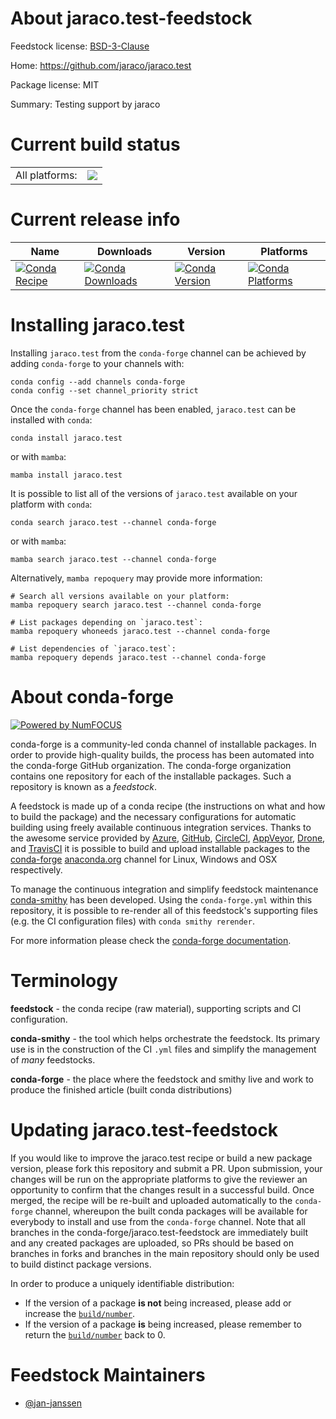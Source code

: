 About jaraco.test-feedstock
===========================

Feedstock license: [BSD-3-Clause](https://github.com/conda-forge/jaraco.test-feedstock/blob/main/LICENSE.txt)

Home: https://github.com/jaraco/jaraco.test

Package license: MIT

Summary: Testing support by jaraco

Current build status
====================


<table><tr><td>All platforms:</td>
    <td>
      <a href="https://dev.azure.com/conda-forge/feedstock-builds/_build/latest?definitionId=22556&branchName=main">
        <img src="https://dev.azure.com/conda-forge/feedstock-builds/_apis/build/status/jaraco.test-feedstock?branchName=main">
      </a>
    </td>
  </tr>
</table>

Current release info
====================

| Name | Downloads | Version | Platforms |
| --- | --- | --- | --- |
| [![Conda Recipe](https://img.shields.io/badge/recipe-jaraco.test-green.svg)](https://anaconda.org/conda-forge/jaraco.test) | [![Conda Downloads](https://img.shields.io/conda/dn/conda-forge/jaraco.test.svg)](https://anaconda.org/conda-forge/jaraco.test) | [![Conda Version](https://img.shields.io/conda/vn/conda-forge/jaraco.test.svg)](https://anaconda.org/conda-forge/jaraco.test) | [![Conda Platforms](https://img.shields.io/conda/pn/conda-forge/jaraco.test.svg)](https://anaconda.org/conda-forge/jaraco.test) |

Installing jaraco.test
======================

Installing `jaraco.test` from the `conda-forge` channel can be achieved by adding `conda-forge` to your channels with:

```
conda config --add channels conda-forge
conda config --set channel_priority strict
```

Once the `conda-forge` channel has been enabled, `jaraco.test` can be installed with `conda`:

```
conda install jaraco.test
```

or with `mamba`:

```
mamba install jaraco.test
```

It is possible to list all of the versions of `jaraco.test` available on your platform with `conda`:

```
conda search jaraco.test --channel conda-forge
```

or with `mamba`:

```
mamba search jaraco.test --channel conda-forge
```

Alternatively, `mamba repoquery` may provide more information:

```
# Search all versions available on your platform:
mamba repoquery search jaraco.test --channel conda-forge

# List packages depending on `jaraco.test`:
mamba repoquery whoneeds jaraco.test --channel conda-forge

# List dependencies of `jaraco.test`:
mamba repoquery depends jaraco.test --channel conda-forge
```


About conda-forge
=================

[![Powered by
NumFOCUS](https://img.shields.io/badge/powered%20by-NumFOCUS-orange.svg?style=flat&colorA=E1523D&colorB=007D8A)](https://numfocus.org)

conda-forge is a community-led conda channel of installable packages.
In order to provide high-quality builds, the process has been automated into the
conda-forge GitHub organization. The conda-forge organization contains one repository
for each of the installable packages. Such a repository is known as a *feedstock*.

A feedstock is made up of a conda recipe (the instructions on what and how to build
the package) and the necessary configurations for automatic building using freely
available continuous integration services. Thanks to the awesome service provided by
[Azure](https://azure.microsoft.com/en-us/services/devops/), [GitHub](https://github.com/),
[CircleCI](https://circleci.com/), [AppVeyor](https://www.appveyor.com/),
[Drone](https://cloud.drone.io/welcome), and [TravisCI](https://travis-ci.com/)
it is possible to build and upload installable packages to the
[conda-forge](https://anaconda.org/conda-forge) [anaconda.org](https://anaconda.org/)
channel for Linux, Windows and OSX respectively.

To manage the continuous integration and simplify feedstock maintenance
[conda-smithy](https://github.com/conda-forge/conda-smithy) has been developed.
Using the ``conda-forge.yml`` within this repository, it is possible to re-render all of
this feedstock's supporting files (e.g. the CI configuration files) with ``conda smithy rerender``.

For more information please check the [conda-forge documentation](https://conda-forge.org/docs/).

Terminology
===========

**feedstock** - the conda recipe (raw material), supporting scripts and CI configuration.

**conda-smithy** - the tool which helps orchestrate the feedstock.
                   Its primary use is in the construction of the CI ``.yml`` files
                   and simplify the management of *many* feedstocks.

**conda-forge** - the place where the feedstock and smithy live and work to
                  produce the finished article (built conda distributions)


Updating jaraco.test-feedstock
==============================

If you would like to improve the jaraco.test recipe or build a new
package version, please fork this repository and submit a PR. Upon submission,
your changes will be run on the appropriate platforms to give the reviewer an
opportunity to confirm that the changes result in a successful build. Once
merged, the recipe will be re-built and uploaded automatically to the
`conda-forge` channel, whereupon the built conda packages will be available for
everybody to install and use from the `conda-forge` channel.
Note that all branches in the conda-forge/jaraco.test-feedstock are
immediately built and any created packages are uploaded, so PRs should be based
on branches in forks and branches in the main repository should only be used to
build distinct package versions.

In order to produce a uniquely identifiable distribution:
 * If the version of a package **is not** being increased, please add or increase
   the [``build/number``](https://docs.conda.io/projects/conda-build/en/latest/resources/define-metadata.html#build-number-and-string).
 * If the version of a package **is** being increased, please remember to return
   the [``build/number``](https://docs.conda.io/projects/conda-build/en/latest/resources/define-metadata.html#build-number-and-string)
   back to 0.

Feedstock Maintainers
=====================

* [@jan-janssen](https://github.com/jan-janssen/)

